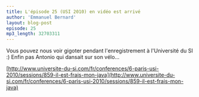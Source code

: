 ```yaml
---
title: L'épisode 25 (USI 2010) en vidéo est arrivé
author: 'Emmanuel Bernard'
layout: blog-post
episode: 25
mp3_length: 32703311
---
```

Vous pouvez nous voir gigoter pendant l'enregistrement à l'Université du SI :) Enfin pas Antonio qui dansait sur son 
vélo...

[http://www.universite-du-si.com/fr/conferences/6-paris-usi-2010/sessions/859-il-est-frais-mon-java](http://www.universite-du-si.com/fr/conferences/6-paris-usi-2010/sessions/859-il-est-frais-mon-java)
